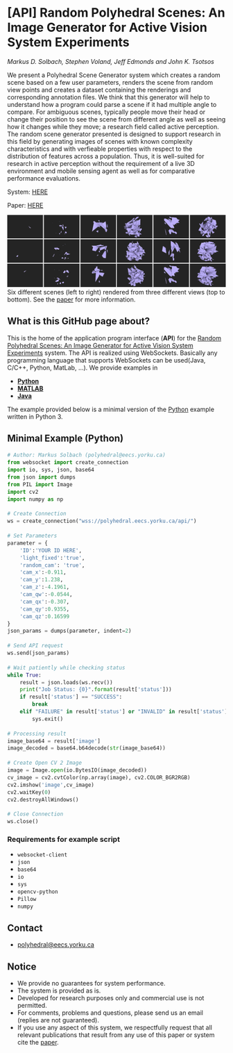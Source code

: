 # [API] Random Polyhedral Scenes: An Image Generator for Active Vision System Experiments
_Markus D. Solbach, Stephen Voland, Jeff Edmonds and John K. Tsotsos_

We present a Polyhedral Scene Generator system which creates a random scene based on a few user parameters, renders the scene from random view points and creates a dataset containing the renderings and corresponding annotation files. We think that this generator will help to understand how a program could parse a scene if it had multiple angle to compare. For ambiguous scenes, typically people move their head or change their position to see the scene from different angle as well as seeing how it changes while they move; a research field called active perception. The random scene generator presented is designed to support research in this field by generating images of scenes with known complexity characteristics and with verfieable properties with respect to the distribution of features across a population. Thus, it is well-suited for research in active perception without the requirement of a live 3D environment and mobile sensing agent as well as for comparative performance evaluations.

System: [HERE](http://polyhedral.eecs.yorku.ca)

Paper: [HERE](https://arxiv.org/pdf/1803.10100.pdf)

![Example Scenes](/img/scenes.jpg)
Six different scenes (left to right) rendered from three different views (top to bottom). See the [paper](https://arxiv.org/pdf/1803.10100.pdf) for more information.

## What is this GitHub page about?
This is the home of the application program interface (**API**) for the [Random Polyhedral Scenes: An Image Generator for Active Vision System Experiments](http://polyhedral.eecs.yorku.ca) system.
The API is realized using WebSockets. Basically any programming language that supports WebSockets can be used(Java, C/C++, Python, MatLab, ...).
We provide examples in 

* [**Python**](https://github.com/solbach/polyhedral/tree/master/Python)
* [**MATLAB**](https://github.com/solbach/polyhedral/tree/master/MATLAB) 
* [**Java**](https://github.com/solbach/polyhedral/tree/master/Java)

The example provided below is a minimal version of the [Python](https://github.com/solbach/polyhedral/tree/master/Python) example written in Python 3.

## Minimal Example (Python)
```python
# Author: Markus Solbach (polyhedral@eecs.yorku.ca)
from websocket import create_connection
import io, sys, json, base64
from json import dumps
from PIL import Image
import cv2
import numpy as np

# Create Connection
ws = create_connection("wss://polyhedral.eecs.yorku.ca/api/")

# Set Parameters
parameter = {
    'ID':'YOUR ID HERE',
    'light_fixed':'true',
    'random_cam': 'true',
    'cam_x':-0.911,
    'cam_y':1.238,
    'cam_z':-4.1961,
    'cam_qw':-0.0544,
    'cam_qx':-0.307,
    'cam_qy':0.9355,
    'cam_qz':0.16599
}
json_params = dumps(parameter, indent=2)

# Send API request
ws.send(json_params)

# Wait patiently while checking status
while True:
    result = json.loads(ws.recv())
    print("Job Status: {0}".format(result['status']))
    if result['status'] == "SUCCESS":
        break
    elif "FAILURE" in result['status'] or "INVALID" in result['status']:
        sys.exit()

# Processing result
image_base64 = result['image']
image_decoded = base64.b64decode(str(image_base64))

# Create Open CV 2 Image
image = Image.open(io.BytesIO(image_decoded))
cv_image = cv2.cvtColor(np.array(image), cv2.COLOR_BGR2RGB)
cv2.imshow('image',cv_image)
cv2.waitKey(0)
cv2.destroyAllWindows()

# Close Connection
ws.close()
```
### Requirements for example script
* ```websocket-client```
* ```json```
* ```base64```
* ```io```
* ```sys```
* ```opencv-python```
* ```Pillow```
* ```numpy```

## Contact
* polyhedral@eecs.yorku.ca

## Notice
* We provide no guarantees for system performance.
* The system is provided as is.
* Developed for research purposes only and commercial use is not permitted.
* For comments, problems and questions, please send us an email (replies are not guaranteed).
* If you use any aspect of this system, we respectfully request that all relevant publications that result from any use of this paper or system cite the [paper](https://arxiv.org/pdf/1803.10100.pdf).
